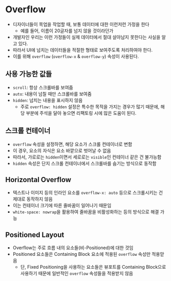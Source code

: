 # Overflow

- 디자이너들이 목업을 작업할 때, 보통 데이터에 대한 이런저런 가정을 한다
  - 예를 들어, 이름이 20글자를 넘지 않을 것이라던가
- 개발자인 우리는 이런 가정들이 실제 데이터에서 절대 살아남지 못한다는 사실을 알고 있다.
- 따라서 UI에 넘치는 데이터들을 적절한 형태로 보여주도록 처리하여야 한다.
- 이를 위해 `overflow` (`overflow-x` & `overflow-y`) 속성이 사용된다.

## 사용 가능한 값들

- `scroll`: 항상 스크롤바를 보여줌
- `auto`: 내용이 넘칠 때만 스크롤바를 보여줌
- `hidden`: 넘치는 내용을 표시하지 않음
  - 주로 `overflow: hidden` 설정은 특수한 목적을 가지는 경우가 많기 때문에, 해당 부분에 주석을 달아 놓으면 리팩토링 시에 많은 도움이 된다.

## 스크롤 컨테이너

- `overflow` 속성을 설정하면, 해당 요소가 스크롤 컨테이너로 변함
- 이 경우, 요소의 자식은 요소 바깥으로 벗어날 수 없음
- 따라서, 가로로는 `hidden`이면서 세로로는 `visible`인 컨테이너 같은 건 불가능함
- `hidden` 속성은 단지 스크롤 컨테이너에서 스크롤바를 숨기는 방식으로 동작함


## Horizontal Overflow

- 텍스트나 이미지 등의 인라인 요소를 `overflow-x: auto` 등으로 스크롤시키는 건 제대로 동작하지 않음
- 이는 컨테이너 크기에 따른 줄바꿈이 일어나기 때문임
- `white-space: nowrap`을 활용하여 줄바꿈을 비활성화하는 등의 방식으로 해결 가능

## Positioned Layout

- Overflow는 주로 흐름 내의 요소들(비-Positioned)에 대한 것임
- Positioned 요소들은 Containing Block 요소에 적용된 `overflow` 속성만 적용맏음
  - 단, Fixed Positioning을 사용하는 요소들은 뷰포트를 Containing Block으로 사용하기 때문에 일반적인 `overflow` 속성들을 적용받지 않음
